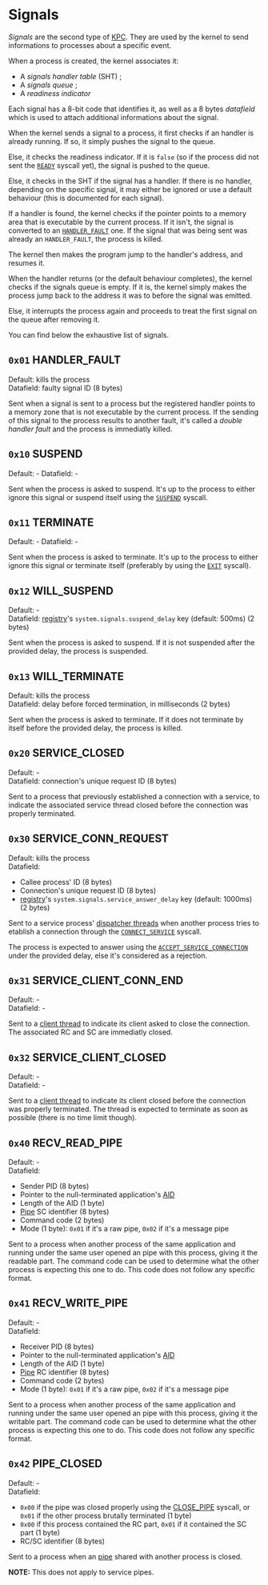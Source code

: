 # Signals

_Signals_ are the second type of [KPC](kernel/kpc.md). They are used by the kernel to send informations to processes about a specific event.

When a process is created, the kernel associates it:

- A _signals handler table_ (SHT) ;
- A _signals queue_ ;
- A _readiness indicator_

Each signal has a 8-bit code that identifies it, as well as a 8 bytes _datafield_ which is used to attach additional informations about the signal.

When the kernel sends a signal to a process, it first checks if an handler is already running. If so, it simply pushes the signal to the queue.

Else, it checks the readiness indicator. If it is `false` (so if the process did not sent the [`READY`](syscalls.md#0x04-ready) syscall yet), the signal is pushed to the queue.

Else, it checks in the SHT if the signal has a handler. If there is no handler, depending on the specific signal, it may either be ignored or use a default behaviour (this is documented for each signal).

If a handler is found, the kernel checks if the pointer points to a memory area that is executable by the current process. If it isn't, the signal is converted to an [`HANDLER_FAULT`](#0x01-handler_fault) one. If the signal that was being sent was already an `HANDLER_FAULT`, the process is killed.

The kernel then makes the program jump to the handler's address, and resumes it.

When the handler returns (or the default behaviour completes), the kernel checks if the signals queue is empty. If it is, the kernel simply makes the process jump back to the address it was to before the signal was emitted.

Else, it interrupts the process again and proceeds to treat the first signal on the queue after removing it.

You can find below the exhaustive list of signals.

## `0x01` HANDLER_FAULT

Default: kills the process  
Datafield: faulty signal ID (8 bytes)

Sent when a signal is sent to a process but the registered handler points to a memory zone that is not executable by the current process.
If the sending of this signal to the process results to another fault, it's called a _double handler fault_ and the process is immediatly killed.

## `0x10` SUSPEND

Default: -
Datafield: -

Sent when the process is asked to suspend. It's up to the process to either ignore this signal or suspend itself using the [`SUSPEND`](syscalls.md#0x12-suspend) syscall.

## `0x11` TERMINATE

Default: -
Datafield: -

Sent when the process is asked to terminate. It's up to the process to either ignore this signal or terminate itself (preferably by using the [`EXIT`](syscalls.md#0x13-exit) syscall).

## `0x12` WILL_SUSPEND

Default: -  
Datafield: [registry](registry.md)'s `system.signals.suspend_delay` key (default: 500ms) (2 bytes)

Sent when the process is asked to suspend. If it is not suspended after the provided delay, the process is suspended.

## `0x13` WILL_TERMINATE

Default: kills the process  
Datafield: delay before forced termination, in milliseconds (2 bytes)

Sent when the process is asked to terminate. If it does not terminate by itself before the provided delay, the process is killed.

## `0x20` SERVICE_CLOSED

Default: -  
Datafield: connection's unique request ID (8 bytes)

Sent to a process that previously established a connection with a service, to indicate the associated service thread closed before the connection was properly terminated.

## `0x30` SERVICE_CONN_REQUEST

Default: kills the process  
Datafield:

- Callee process' ID (8 bytes)
- Connection's unique request ID (8 bytes)
- [registry](registry.md)'s `system.signals.service_answer_delay` key (default: 1000ms) (2 bytes)

Sent to a service process' [dispatcher threads](services.md#thread-types) when another process tries to etablish a connection through the [`CONNECT_SERVICE`](syscalls.md#0x20-connect_service) syscall.

The process is expected to answer using the [`ACCEPT_SERVICE_CONNECTION`](syscalls.md#0x30-accept_service_conn) under the provided delay, else it's considered as a rejection.

## `0x31` SERVICE_CLIENT_CONN_END

Default: -  
Datafield: -

Sent to a [client thread](services.md#thread-types) to indicate its client asked to close the connection.
The associated RC and SC are immediatly closed.

## `0x32` SERVICE_CLIENT_CLOSED

Default: -  
Datafield: -

Sent to a [client thread](services.md#thread-types) to indicate its client closed before the connection was properly terminated.
The thread is expected to terminate as soon as possible (there is no time limit though).

## `0x40` RECV_READ_PIPE

Default: -  
Datafield:

- Sender PID (8 bytes)
- Pointer to the null-terminated application's [AID](../concepts/applications.md#application-identifier)
- Length of the AID (1 byte)
- [Pipe](ipc.md#pipes) SC identifier (8 bytes)
- Command code (2 bytes)
- Mode (1 byte): `0x01` if it's a raw pipe, `0x02` if it's a message pipe

Sent to a process when another process of the same application and running under the same user opened an pipe with this process, giving it the readable part.
The command code can be used to determine what the other process is expecting this one to do. This code does not follow any specific format.

## `0x41` RECV_WRITE_PIPE

Default: -  
Datafield:

- Receiver PID (8 bytes)
- Pointer to the null-terminated application's [AID](../concepts/applications.md#application-identifier)
- Length of the AID (1 byte)
- [Pipe](ipc.md#pipes) RC identifier (8 bytes)
- Command code (2 bytes)
- Mode (1 byte): `0x01` if it's a raw pipe, `0x02` if it's a message pipe

Sent to a process when another process of the same application and running under the same user opened an pipe with this process, giving it the writable part.
The command code can be used to determine what the other process is expecting this one to do. This code does not follow any specific format.

## `0x42` PIPE_CLOSED

Default: -  
Datafield:

- `0x00` if the pipe was closed properly using the [CLOSE_PIPE](syscalls.md#0x46-close_pipe) syscall, or `0x01` if the other process brutally terminated (1 byte)
- `0x00` if this process contained the RC part, `0x01` if it contained the SC part (1 byte)
- RC/SC identifier (8 bytes)

Sent to a process when an [pipe](ipc.md#pipes) shared with another process is closed.

**NOTE:** This does not apply to service pipes.

